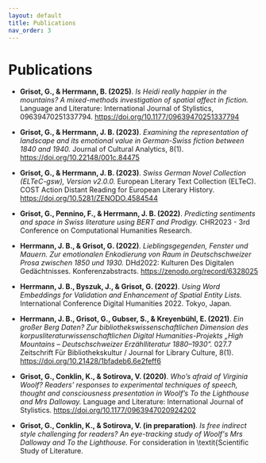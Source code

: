 ```yaml
---
layout: default
title: Publications
nav_order: 3
---
```


<!-- [Home](index.md)  | [CV](cv.md) | [Publications](publications.md) | [Scripts and coding tutorials](coding.md) | [Contact me](contacts.md) -->

# Publications

  - **Grisot, G., & Herrmann, B. (2025)**. *Is Heidi really happier in the mountains? A mixed-methods investigation of spatial affect in fiction.* Language and Literature: International Journal of Stylistics, 09639470251337794. https://doi.org/10.1177/09639470251337794

  - **Grisot, G., & Herrmann, J. B. (2023)**. *Examining the representation of landscape and its emotional value in German-Swiss fiction between 1840 and 1940.* Journal of Cultural Analytics, 8(1). https://doi.org/10.22148/001c.84475

  - **Grisot, G., & Herrmann, J. B. (2023)**. *Swiss German Novel Collection (ELTeC-gsw), Version v2.0.0.* European Literary Text Collection (ELTeC). COST Action Distant Reading for European Literary History. https://doi.org/10.5281/ZENODO.4584544
  
  - **Grisot, G., Pennino, F., & Herrmann, J. B. (2022)**. *Predicting sentiments and space in Swiss literature using BERT and Prodigy.* CHR2023 - 3rd Conference on Computational Humanities Research.
  
  - **Herrmann, J. B., & Grisot, G. (2022)**. *Lieblingsgegenden, Fenster und Mauern. Zur emotionalen Enkodierung von Raum in Deutschschweizer Prosa zwischen 1850 und 1930.* DHd2022: Kulturen Des Digitalen Gedächtnisses. Konferenzabstracts. https://zenodo.org/record/6328025
	
  - **Herrmann, J. B., Byszuk, J., & Grisot, G. (2022)**. *Using Word Embeddings for Validation and Enhancement of Spatial Entity Lists.* International Conference Digital Humanities 2022. Tokyo, Japan.
	
  - **Herrmann, J. B., Grisot, G., Gubser, S., & Kreyenbühl, E. (2021)**. *Ein großer Berg Daten? Zur bibliothekswissenschaftlichen Dimension des korpusliteraturwissenschaftlichen Digital Humanities-Projekts „High Mountains – Deutschschweizer Erzählliteratur 1880–1930”.* 027.7 Zeitschrift Für Bibliothekskultur / Journal for Library Culture, 8(1). https://doi.org/10.21428/1bfadeb6.6e2feff6
	
  - **Grisot, G., Conklin, K., & Sotirova, V. (2020)**. *Who’s afraid of Virginia Woolf? Readers’ responses to experimental techniques of speech, thought and consciousness presentation in Woolf’s To the Lighthouse and Mrs Dalloway.* Language and Literature: International Journal of Stylistics. https://doi.org/10.1177/0963947020924202
	
  - **Grisot, G., Conklin, K., & Sotirova, V. (in preparation)**. *Is free indirect style challenging for readers? An eye-tracking study of Woolf's _Mrs Dalloway_ and _To the Lighthouse_.* For consideration in \textit{Scientific Study of Literature.
